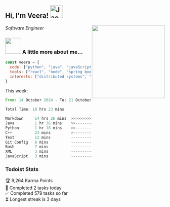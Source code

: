 <h2> Hi, I'm Veera! <img src="https://raw.githubusercontent.com/Tarikul-Islam-Anik/Animated-Fluent-Emojis/master/Emojis/Activities/Jack-O-Lantern.png" alt="Jack-O-Lantern" width="40" height="40" /></h2>
<img align='right' src="https://user-images.githubusercontent.com/74038190/213911110-aedbef38-a29f-4b6b-a65c-11608b4f75a5.gif" width="230">
<p><em>Software Engineer</em></p>


### <img src="https://user-images.githubusercontent.com/74038190/216656963-09118229-8a9e-4af0-910c-c37f35f2e210.gif" width="50"> A little more about me...  

```javascript
const veera = {
  code: ["python", "java", "javaScript", "typeScript", "c++"],
  tools: ["react", "node", "spring boot", "docker", "next.JS", "aws"],
  interests: ["distributed systems", "enterprise software", "parallel computing", "cloud computing", "machine learning", "AI"]
}
```
This week:
<!--START_SECTION:waka-->

```rust
From: 14 October 2024 - To: 21 October 2024

Total Time: 18 hrs 23 mins

Markdown     14 hrs 26 mins  >>>>>>>>>>>>>>>>>>>>-----   78.50 %
Java         1 hr 36 mins    >>-----------------------   08.70 %
Python       1 hr 18 mins    >>-----------------------   07.10 %
C++          23 mins         >------------------------   02.11 %
Text         12 mins         -------------------------   01.09 %
Git Config   8 mins          -------------------------   00.79 %
Bash         7 mins          -------------------------   00.64 %
XML          3 mins          -------------------------   00.36 %
JavaScript   3 mins          -------------------------   00.30 %
```

<!--END_SECTION:waka-->


### Todoist Stats

<!-- TODO-IST:START -->
🏆  9,264 Karma Points           
🌸  Completed 2 tasks today           
✅  Completed 579 tasks so far           
⏳  Longest streak is 3 days
<!-- TODO-IST:END -->
<!--
Profile views:
[![](https://visitcount.itsvg.in/api?id=veeravivekt&label=Profile%20Views&color=1&icon=2&pretty=false)](https://visitcount.itsvg.in)
-->
